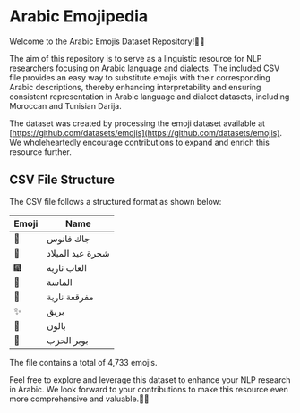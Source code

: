 # Arabic Emojipedia

Welcome to the Arabic Emojis Dataset Repository!🎉🌟

The aim of this repository is to serve as a linguistic resource for NLP researchers focusing on Arabic language and dialects. The included CSV file provides an easy way to substitute emojis with their corresponding Arabic descriptions, thereby enhancing interpretability and ensuring consistent representation in Arabic language and dialect datasets, including Moroccan and Tunisian Darija.

The dataset was created by processing the emoji dataset available at [https://github.com/datasets/emojis](https://github.com/datasets/emojis). We wholeheartedly encourage contributions to expand and enrich this resource further.

## CSV File Structure

The CSV file follows a structured format as shown below:

| Emoji | Name                |
|-------|---------------------|
| 🎃    | جاك فانوس          |
| 🎄    | شجرة عيد الميلاد  |
| 🎆    | العاب ناريه        |
| 🎇    | الماسة             |
| 🧨    | مفرقعة نارية       |
| ✨    | بريق               |
| 🎈    | بالون              |
| 🎉    | بوبر الحزب         |

The file contains a total of 4,733 emojis.

Feel free to explore and leverage this dataset to enhance your NLP research in Arabic. We look forward to your contributions to make this resource even more comprehensive and valuable.🚀✨
